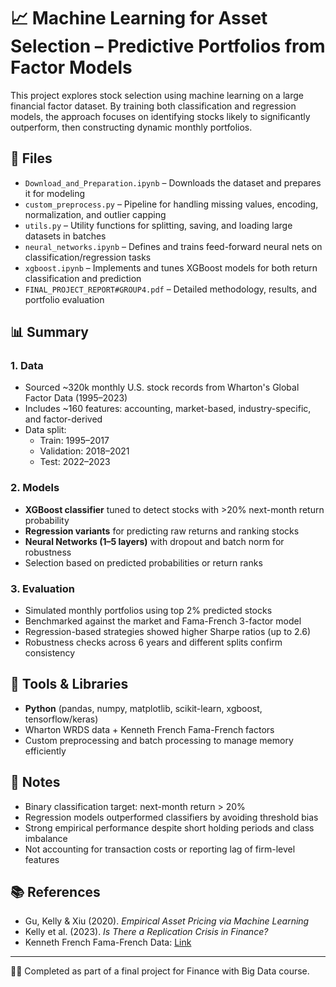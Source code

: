 # 📈 Machine Learning for Asset Selection – Predictive Portfolios from Factor Models

This project explores stock selection using machine learning on a large financial factor dataset. By training both classification and regression models, the approach focuses on identifying stocks likely to significantly outperform, then constructing dynamic monthly portfolios.

## 📁 Files

- `Download_and_Preparation.ipynb` – Downloads the dataset and prepares it for modeling  
- `custom_preprocess.py` – Pipeline for handling missing values, encoding, normalization, and outlier capping  
- `utils.py` – Utility functions for splitting, saving, and loading large datasets in batches  
- `neural_networks.ipynb` – Defines and trains feed-forward neural nets on classification/regression tasks  
- `xgboost.ipynb` – Implements and tunes XGBoost models for both return classification and prediction  
- `FINAL_PROJECT_REPORT#GROUP4.pdf` – Detailed methodology, results, and portfolio evaluation  

## 📊 Summary

### 1. Data
- Sourced ~320k monthly U.S. stock records from Wharton's Global Factor Data (1995–2023)  
- Includes ~160 features: accounting, market-based, industry-specific, and factor-derived  
- Data split:  
  - Train: 1995–2017  
  - Validation: 2018–2021  
  - Test: 2022–2023  

### 2. Models
- **XGBoost classifier** tuned to detect stocks with >20% next-month return probability  
- **Regression variants** for predicting raw returns and ranking stocks  
- **Neural Networks (1–5 layers)** with dropout and batch norm for robustness  
- Selection based on predicted probabilities or return ranks

### 3. Evaluation
- Simulated monthly portfolios using top 2% predicted stocks  
- Benchmarked against the market and Fama-French 3-factor model  
- Regression-based strategies showed higher Sharpe ratios (up to 2.6)  
- Robustness checks across 6 years and different splits confirm consistency

## 🔧 Tools & Libraries

- **Python** (pandas, numpy, matplotlib, scikit-learn, xgboost, tensorflow/keras)  
- Wharton WRDS data + Kenneth French Fama-French factors  
- Custom preprocessing and batch processing to manage memory efficiently

## 📌 Notes

- Binary classification target: next-month return > 20%  
- Regression models outperformed classifiers by avoiding threshold bias  
- Strong empirical performance despite short holding periods and class imbalance  
- Not accounting for transaction costs or reporting lag of firm-level features

## 📚 References

- Gu, Kelly & Xiu (2020). *Empirical Asset Pricing via Machine Learning*  
- Kelly et al. (2023). *Is There a Replication Crisis in Finance?*  
- Kenneth French Fama-French Data: [Link](https://mba.tuck.dartmouth.edu/pages/faculty/ken.french/data_library.html)

---

👨‍💻 Completed as part of a final project for Finance with Big Data course.

